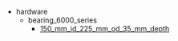 * hardware
  * bearing_6000_series
    * [150_mm_id_225_mm_od_35_mm_depth](hardware/bearing_6000_series/150_mm_id_225_mm_od_35_mm_depth)
